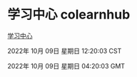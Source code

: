 # 学习中心 colearnhub
[学习中心](http://27.19.33.125:56308/colearnhub/)

2022年 10月 09日 星期日 12:20:03 CST

2022年 10月 09日 星期日 04:20:03 GMT
